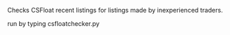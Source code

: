 Checks CSFloat recent listings for listings made by inexperienced traders.

run by typing csfloatchecker.py
